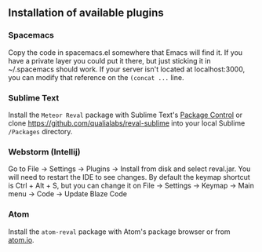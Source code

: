 ## Installation of available plugins

### Spacemacs
Copy the code in spacemacs.el somewhere that Emacs will find it. If you have a
 private layer you could put it there, but just sticking it in
~/.spacemacs should work.
If your server isn't located at localhost:3000, you can modify that
reference on the `(concat ...` line.

### Sublime Text
Install the `Meteor Reval` package with Sublime Text's [Package Control](https://packagecontrol.io/)
or clone https://github.com/qualialabs/reval-sublime into your local Sublime
`/Packages` directory.

### Webstorm (Intellij)
Go to File -> Settings -> Plugins -> Install from disk and select
reval.jar. You will need to restart the IDE to see changes. By default
the keymap shortcut is Ctrl + Alt + S, but you can change it on
File -> Settings -> Keymap -> Main menu -> Code -> Update Blaze Code

### Atom
Install the `atom-reval` package with Atom's package browser or from
[atom.io](https://atom.io/packages/atom-reval).
